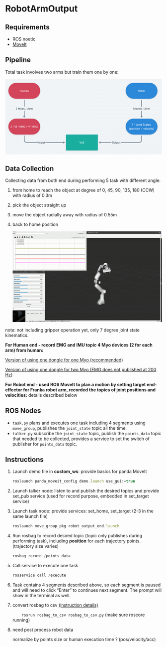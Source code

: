 # RobotArmOutput

## Requirements

- ROS noetic
- [MoveIt](https://ros-planning.github.io/moveit_tutorials/doc/getting_started/getting_started.html) 

## Pipeline

Total task involves two arms but train them one by one: 

![pipline](pipline.png)

## Data Collection

Collecting data from both end during performing 5 task with different angle: 

1. from home to reach the object at  degree of 0, 45, 90, 135, 180 (CCW) with radius of 0.3m

2. pick the object straight up

3. move the object radially away with radius of 0.55m

4. back to home position

   ![move_task](robot_task_2.gif)

note: not including gripper operation yet, only 7 degree joint state kinematics.

**For Human end - record EMG and IMU topic 4 Myo devices (2 for each arm) from human:**

[Version of using one dongle for one Myo (recommended)](https://github.com/jameszhz1647/connect_myo/tree/human_data_acquisition_clean)

[Version of using one dongle for two Myo (EMG does not  published at 200 Hz)](https://github.com/jameszhz1647/connect_myo/tree/4Myo2Dongle_clean)

**For Robot end - used ROS MoveIt to plan a motion by setting target end-effector for Franka robot arm, recorded the topics of joint positions and velocities:** details described below

## ROS Nodes

- `task.py` plans and executes one task including 4 segments using `move_group`, publishes the `joint_state` topic all the time.
- `talker.py` subscribe the `joint_state` topic, publish the `points_data` topic that needed to be collected, provides a service to set the switch of publisher for `points_data` topic.

## Instructions

1. Launch demo file in **custom_ws**: provide basics for panda MoveIt 

   ```jsx
   roslaunch panda_moveit_config demo.launch use_gui:=true
   ```

2. Launch talker node: listen to and publish the desired topics and provide set_pub service (used for record purpose, embedded in set_target service)

3. Launch task node: provide services: set_home, set_target  (2-3 in the same launch file)

   ```jsx
   roslaunch move_group_pkg robot_output_end.launch 
   ```

4. Run rosbag to record desired topic (topic only publishes during performing task), including **position** for each trajectory points. (trajectory size varies)

   ```jsx
   rosbag record /points_data
   ```

5. Call service to execute one task

   ```jsx
   rosservice call /execute 
   ```

6. Task contains 4 segments described above, so each segment is paused and will need to click “Enter” to continues next segment. The prompt will show in the terminal as well.

7. convert rosbag to csv [(instruction details)](https://github.com/AtsushiSakai/rosbag_to_csv)

   `	rosrun rosbag_to_csv rosbag_to_csv.py` (make sure roscore running)


7. need post process robot data

   normalize by points size or human execution time ? (pos/velocity/acc) 
